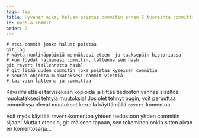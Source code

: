 ```yaml
---
tags: tip
title: Hyvänen aika, haluan poistaa commitin ennen 5 tuoreinta committia!
id: undo-a-commit
order: 7
---
```


```git
# etsi commit jonka haluat poistaa
git log
# käytä nuolinäppäimiä mennäksesi eteen- ja taaksepäin historiassa
# kun löydät haluamasi commitin, tallenna sen hash
git revert [tallennettu hash]
# git lisää uuden commitin joka poistaa kyseisen commitin
# seuraa ohjeita muokataksesi commit-viestiä 
# tai vain tallenna ja committaa
```

Kävi ilmi että ei tarvisekaan kopioida ja liittää tiedoston vanhaa sisältöä muokataksesi tehtyjä muutoksia! Jos olet tehnyt bugin, voit peruuttaa commitissa olevat muutokset kerralla käyttämällä `revert`-komentoa.

Voit myös käyttää `revert`-komentoa yhteen tiedostoon yhden commitin sijaan! Mutta tietenkin, git-mäiseen tapaan, sen tekeminen onkin sitten aivan eri komentosarja...